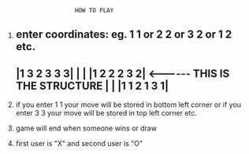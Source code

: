                         HOW TO PLAY


















1.  enter coordinates:
    eg. 1 1 or 2 2 or 3 2 or 1 2 etc.
    -------------------
    |1 3    2 3    3 3|
    |                 |
    |1 2    2 2    3 2|   <------ THIS IS THE STRUCTURE
    |                 |
    |1 1    2 1    3 1|
    -------------------

2.  if you enter 1 1 your move will be stored in bottom left corner
    or if you enter 3 3 your move will be stored in top left corner
    etc.

3.  game will end when someone wins or draw

4.  first user is "X" and second user is "O"
